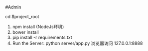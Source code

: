 #Admin

cd $project_root

 1. npm install (NodeJs环境)
 2. bower install
 3. pip install -r requirements.txt
 4. Run the Server:
    python server/app.py
    浏览器访问
    127.0.0.1:8888